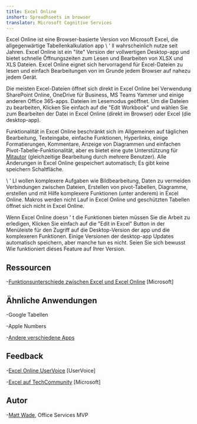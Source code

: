 ```yaml
---
title: Excel Online
inshort: Spreadhseets im browser
translator: Microsoft Cognitive Services
---
```


Excel Online ist eine Browser-basierte Version von Microsoft Excel, die
allgegenwärtige Tabellenkalkulation app \ ' ll wahrscheinlich nutze seit Jahren. Excel
Online ist ein \"lite\" Version der vollwertigen Desktop-app und
bietet schnelle Öffnungszeiten zum Lesen und Bearbeiten von XLSX und XLS
Dateien. Excel Online eignet sich hervorragend für Excel-Dateien zu lesen und einfach
Bearbeitungen von im Grunde jedem Browser auf nahezu jedem Gerät.

Die meisten Excel-Dateien öffnet sich direkt in Excel Online bei Verwendung
SharePoint Online, OneDrive für Business, MS Teams Yammer und einige
anderen Office 365-apps. Dateien im Lesemodus geöffnet. Um die Dateien zu bearbeiten,
Klicken Sie einfach auf die \"Edit Workbook\" und wählen Sie zum Bearbeiten der Datei in
Excel Online (direkt im Browser) oder Excel (die desktop-app).

Funktionalität in Excel Online beschränkt sich im Allgemeinen auf täglichen
Bearbeitung, Texteingabe, einfache Funktionen, Hyperlinks, einige Formatierungen,
Kommentare, Anzeige von Diagrammen und einfachen Pivot-Tabelle-Funktionalität,
aber es bietet eine gute Unterstützung für
[Mitautor](http://icsh.pt/CoAuthoring) (gleichzeitige Bearbeitung durch
mehrere Benutzer). Alle Änderungen in Excel Online gespeichert
automatisch; Es gibt keine speichern Schaltfläche.

\ ' Ll wollen komplexere Aufgaben wie Bildbearbeitung, Daten zu vermeiden
Verbindungen zwischen Dateien, Erstellen von pivot-Tabellen, Diagramme, erstellen und
mit Hilfe komplexere Funktionen (unter anderem) in Excel Online. Makros werden
nicht Lauf in Excel Online und geschützten Tabellen öffnet sich nicht in
Excel Online.

Wenn Excel Online doesn ' t die Funktionen bieten müssen Sie die Arbeit zu erledigen,
Klicken Sie einfach auf die \"Edit in Excel\" Button in der Menüleiste für den Zugriff auf die
Desktop-Version der app und die komplexeren Funktionen. Einige Versionen
der desktop-app Updates automatisch speichern, aber manche tun es nicht. Seien Sie sich bewusst
Wie funktioniert dieses Feature auf Ihrer Version.

Ressourcen
---------

-[Funktionsunterschiede zwischen Excel und Excel
    Online](https://support.office.com/en-us/article/Differences-between-using-a-workbook-in-the-browser-and-in-Excel-F0DC28ED-B85D-4E1D-BE6D-5878005DB3B6)
    \[Microsoft\]

Ähnliche Anwendungen
--------------------

-Google Tabellen

-Apple Numbers

-[Andere verschiedene
    Apps](https://en.wikipedia.org/wiki/List_of_spreadsheet_software#Online_spreadsheets)

Feedback
---------

-[Excel Online UserVoice](https://excel.uservoice.com/forums/274580-excel-online)
    \[UserVoice\]

-[Excel auf TechCommunity](https://techcommunity.microsoft.com/t5/Word/ct-p/Word)
    \[Microsoft\]

Autor
---------

-[Matt Wade](https://www.linkedin.com/in/thatmattwade/), Office Services MVP


